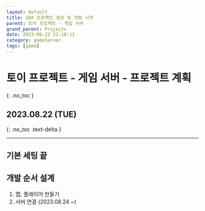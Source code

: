 ```yaml
---
layout: default
title: GDX 프로젝트 생성 및 개발 시작
parent: 토이 프로젝트 - 게임 서버
grand_parent: Projects
date: 2023-08-22 22:18:11
category: gameServer
tags: [game]
---
```


# 토이 프로젝트 - 게임 서버 - 프로젝트 계획
{: .no_toc }

## 2023.08.22 (TUE)
{: .no_toc .text-delta }

---

## 기본 세팅 끝

## 개발 순서 설계

1. 맵, 플레이어 만들기
2. 서버 연결 (2023.08.24 ~)